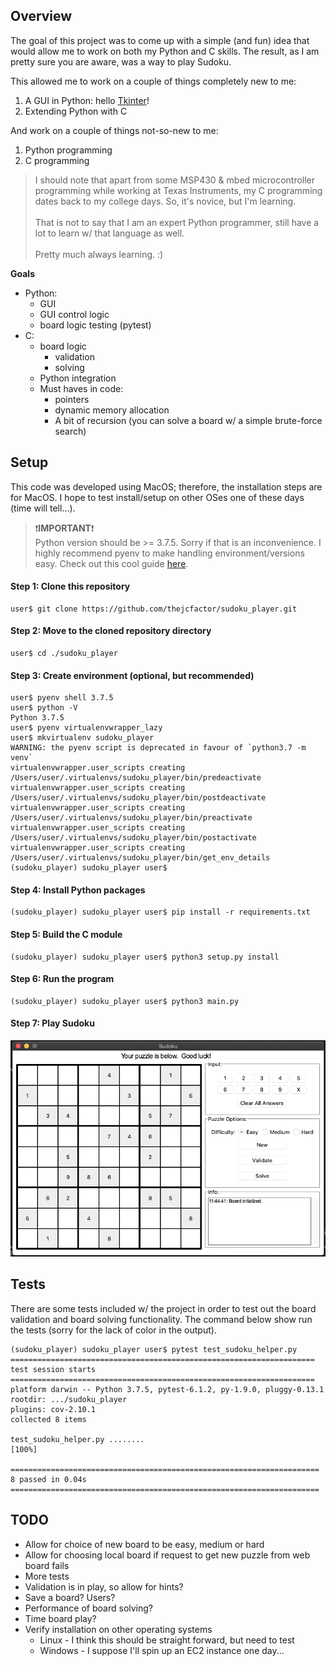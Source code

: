 ## Overview

The goal of this project was to come up with a simple (and fun) idea that would allow me to work on both my Python and C skills.  The result, as I am pretty sure you are aware, was a way to play Sudoku.  

This allowed me to work on a couple of things completely new to me:
1.  A GUI in Python:  hello [Tkinter](https://docs.python.org/3/library/tkinter.html)!
2.  Extending Python with C

And work on a couple of things not-so-new to me:
1.  Python programming
2.  C programming
>I should note that apart from some MSP430 & mbed microcontroller programming while working at Texas Instruments, my C programming dates back to my college days.  So, it's novice, but I'm learning.<br><br>That is not to say that I am an expert Python programmer, still have a lot to learn w/ that language as well.<br><br>Pretty much always learning. :)

**Goals**

- Python:
    - GUI
    - GUI control logic
    - board logic testing (pytest)
- C:
    - board logic
        + validation
        + solving
    - Python integration
    - Must haves in code:
        + pointers
        + dynamic memory allocation
        + A bit of recursion (you can solve a board w/ a simple brute-force search)

## Setup

This code was developed using MacOS; therefore, the installation steps are for MacOS.  I hope to test install/setup on other OSes one of these days (time will tell...).

>:exclamation:**IMPORTANT**:exclamation:<br> Python version should be >= 3.7.5.  Sorry if that is an inconvenience.  I highly recommend pyenv to make handling environment/versions easy.  Check out this cool guide [here](https://alysivji.github.io/setting-up-pyenv-virtualenvwrapper.html).

#### Step 1: Clone this repository

```console
user$ git clone https://github.com/thejcfactor/sudoku_player.git
```

#### Step 2: Move to the cloned repository directory

```console
user$ cd ./sudoku_player
```

#### Step 3: Create environment (optional, but recommended)

```console
user$ pyenv shell 3.7.5
user$ python -V
Python 3.7.5
user$ pyenv virtualenvwrapper_lazy
user$ mkvirtualenv sudoku_player
WARNING: the pyenv script is deprecated in favour of `python3.7 -m venv`
virtualenvwrapper.user_scripts creating /Users/user/.virtualenvs/sudoku_player/bin/predeactivate
virtualenvwrapper.user_scripts creating /Users/user/.virtualenvs/sudoku_player/bin/postdeactivate
virtualenvwrapper.user_scripts creating /Users/user/.virtualenvs/sudoku_player/bin/preactivate
virtualenvwrapper.user_scripts creating /Users/user/.virtualenvs/sudoku_player/bin/postactivate
virtualenvwrapper.user_scripts creating /Users/user/.virtualenvs/sudoku_player/bin/get_env_details
(sudoku_player) sudoku_player user$
```

#### Step 4: Install Python packages

```console
(sudoku_player) sudoku_player user$ pip install -r requirements.txt
```

#### Step 5: Build the C module

```console
(sudoku_player) sudoku_player user$ python3 setup.py install
```

#### Step 6: Run the program

```console
(sudoku_player) sudoku_player user$ python3 main.py
```

#### Step 7: Play Sudoku

![Sudoko player](./sudoku_player.png)

## Tests

There are some tests included w/ the project in order to test out the board validation and board solving functionality.  The command below show run the tests (sorry for the lack of color in the output).

```console
(sudoku_player) sudoku_player user$ pytest test_sudoku_helper.py
==================================================================== test session starts ====================================================================
platform darwin -- Python 3.7.5, pytest-6.1.2, py-1.9.0, pluggy-0.13.1
rootdir: .../sudoku_player
plugins: cov-2.10.1
collected 8 items

test_sudoku_helper.py ........                                                                                                                        [100%]

===================================================================== 8 passed in 0.04s =====================================================================
```

## TODO

- Allow for choice of new board to be easy, medium or hard
- Allow for choosing local board if request to get new puzzle from web board fails
- More tests
- Validation is in play, so allow for hints?
- Save a board? Users?
- Performance of board solving?
- Time board play?
- Verify installation on other operating systems
    - Linux - I think this should be straight forward, but need to test
    - Windows - I suppose I'll spin up an EC2 instance one day...